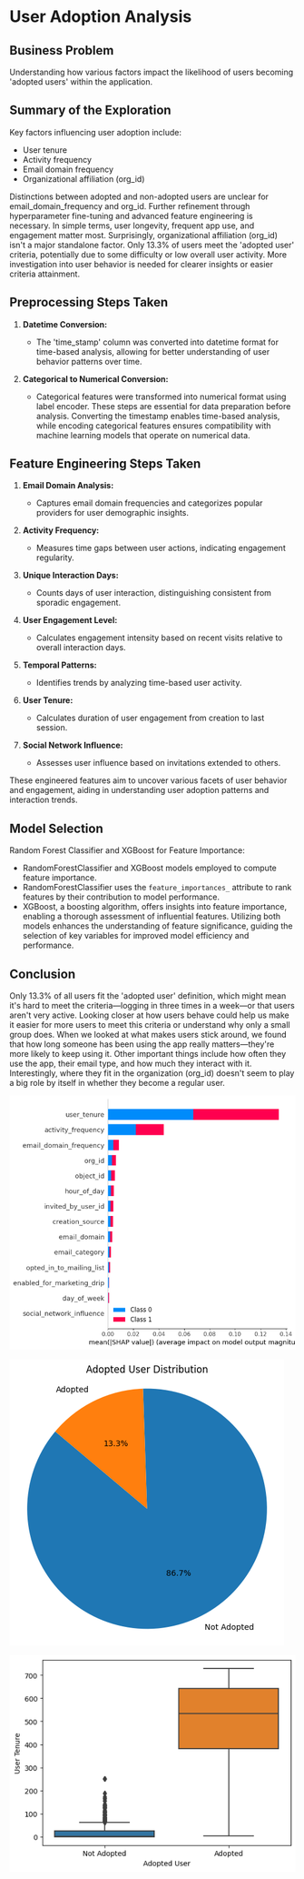 # User Adoption Analysis

## Business Problem
Understanding how various factors impact the likelihood of users becoming 'adopted users' within the application.

## Summary of the Exploration
Key factors influencing user adoption include:
- User tenure
- Activity frequency
- Email domain frequency
- Organizational affiliation (org_id)

Distinctions between adopted and non-adopted users are unclear for email_domain_frequency and org_id. Further refinement through hyperparameter fine-tuning and advanced feature engineering is necessary. In simple terms, user longevity, frequent app use, and engagement matter most. Surprisingly, organizational affiliation (org_id) isn't a major standalone factor. Only 13.3% of users meet the 'adopted user' criteria, potentially due to some difficulty or low overall user activity. More investigation into user behavior is needed for clearer insights or easier criteria attainment.

## Preprocessing Steps Taken
1. **Datetime Conversion:**
   - The 'time_stamp' column was converted into datetime format for time-based analysis, allowing for better understanding of user behavior patterns over time.

2. **Categorical to Numerical Conversion:**
   - Categorical features were transformed into numerical format using label encoder. These steps are essential for data preparation before analysis. Converting the timestamp enables time-based analysis, while encoding categorical features ensures compatibility with machine learning models that operate on numerical data.

## Feature Engineering Steps Taken
1. **Email Domain Analysis:**
   - Captures email domain frequencies and categorizes popular providers for user demographic insights.
   
2. **Activity Frequency:**
   - Measures time gaps between user actions, indicating engagement regularity.
   
3. **Unique Interaction Days:**
   - Counts days of user interaction, distinguishing consistent from sporadic engagement.
   
4. **User Engagement Level:**
   - Calculates engagement intensity based on recent visits relative to overall interaction days.
   
5. **Temporal Patterns:**
   - Identifies trends by analyzing time-based user activity.
   
6. **User Tenure:**
   - Calculates duration of user engagement from creation to last session.
   
7. **Social Network Influence:**
   - Assesses user influence based on invitations extended to others.

These engineered features aim to uncover various facets of user behavior and engagement, aiding in understanding user adoption patterns and interaction trends.

## Model Selection
Random Forest Classifier and XGBoost for Feature Importance:
- RandomForestClassifier and XGBoost models employed to compute feature importance.
- RandomForestClassifier uses the `feature_importances_` attribute to rank features by their contribution to model performance.
- XGBoost, a boosting algorithm, offers insights into feature importance, enabling a thorough assessment of influential features.
Utilizing both models enhances the understanding of feature significance, guiding the selection of key variables for improved model efficiency and performance.

## Conclusion
Only 13.3% of all users fit the 'adopted user' definition, which might mean it's hard to meet the criteria—logging in three times in a week—or that users aren't very active. Looking closer at how users behave could help us make it easier for more users to meet this criteria or understand why only a small group does. When we looked at what makes users stick around, we found that how long someone has been using the app really matters—they're more likely to keep using it. Other important things include how often they use the app, their email type, and how much they interact with it. Interestingly, where they fit in the organization (org_id) doesn't seem to play a big role by itself in whether they become a regular user.


![Alt text](shap.png)

![Alt text](Adopted_VS_Non_Adopted_Users.png)

![Alt text](user_tenure_VS_Adopted_users.png)

